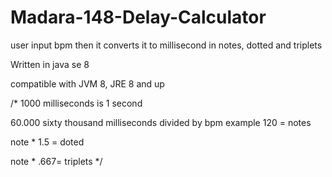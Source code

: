 # Madara-148-Delay-Calculator
user input bpm then it converts it to millisecond in notes, dotted and triplets

Written in java se 8

compatible with JVM 8, JRE 8 and up

/* 1000 milliseconds is 1 second

60.000 sixty thousand milliseconds divided by bpm example 120 = notes

note * 1.5 = doted

note * .667= triplets
 */
